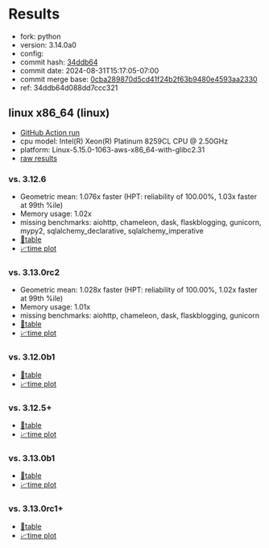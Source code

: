 # Results

- fork: python
- version: 3.14.0a0
- config: 
- commit hash: [34ddb64](https://github.com/python/cpython/commit/34ddb64)
- commit date: 2024-08-31T15:17:05-07:00
- commit merge base: [0cba289870d5cd41f24b2f63b9480e4593aa2330](https://github.com/python/cpython/commit/0cba289870d5cd41f24b2f63b9480e4593aa2330)
- ref: 34ddb64d088dd7ccc321

## linux x86_64 (linux)

- [GitHub Action run](https://github.com/facebookexperimental/free-threading-benchmarking/actions/runs/10649276466)
- cpu model: Intel(R) Xeon(R) Platinum 8259CL CPU @ 2.50GHz
- platform: Linux-5.15.0-1063-aws-x86_64-with-glibc2.31
- [raw results](bm-20240831-linux-x86_64-python-34ddb64d088dd7ccc321-3.14.0a0-34ddb64.json)

### vs. 3.12.6

- Geometric mean: 1.076x faster (HPT: reliability of 100.00%, 1.03x faster at 99th %ile)
- Memory usage: 1.02x
- missing benchmarks: aiohttp, chameleon, dask, flaskblogging, gunicorn, mypy2, sqlalchemy_declarative, sqlalchemy_imperative
- [📄table](bm-20240831-linux-x86_64-python-34ddb64d088dd7ccc321-3.14.0a0-34ddb64-vs-3.12.6.md)
- [📈time plot](bm-20240831-linux-x86_64-python-34ddb64d088dd7ccc321-3.14.0a0-34ddb64-vs-3.12.6.svg)

### vs. 3.13.0rc2

- Geometric mean: 1.028x faster (HPT: reliability of 100.00%, 1.02x faster at 99th %ile)
- Memory usage: 1.01x
- missing benchmarks: aiohttp, chameleon, dask, flaskblogging, gunicorn
- [📄table](bm-20240831-linux-x86_64-python-34ddb64d088dd7ccc321-3.14.0a0-34ddb64-vs-3.13.0rc2.md)
- [📈time plot](bm-20240831-linux-x86_64-python-34ddb64d088dd7ccc321-3.14.0a0-34ddb64-vs-3.13.0rc2.svg)

### vs. 3.12.0b1

- [📄table](bm-20240831-linux-x86_64-python-34ddb64d088dd7ccc321-3.14.0a0-34ddb64-vs-3.12.0b1.md)
- [📈time plot](bm-20240831-linux-x86_64-python-34ddb64d088dd7ccc321-3.14.0a0-34ddb64-vs-3.12.0b1.svg)

### vs. 3.12.5+

- [📄table](bm-20240831-linux-x86_64-python-34ddb64d088dd7ccc321-3.14.0a0-34ddb64-vs-3.12.5%2B.md)
- [📈time plot](bm-20240831-linux-x86_64-python-34ddb64d088dd7ccc321-3.14.0a0-34ddb64-vs-3.12.5%2B.svg)

### vs. 3.13.0b1

- [📄table](bm-20240831-linux-x86_64-python-34ddb64d088dd7ccc321-3.14.0a0-34ddb64-vs-3.13.0b1.md)
- [📈time plot](bm-20240831-linux-x86_64-python-34ddb64d088dd7ccc321-3.14.0a0-34ddb64-vs-3.13.0b1.svg)

### vs. 3.13.0rc1+

- [📄table](bm-20240831-linux-x86_64-python-34ddb64d088dd7ccc321-3.14.0a0-34ddb64-vs-3.13.0rc1%2B.md)
- [📈time plot](bm-20240831-linux-x86_64-python-34ddb64d088dd7ccc321-3.14.0a0-34ddb64-vs-3.13.0rc1%2B.svg)

